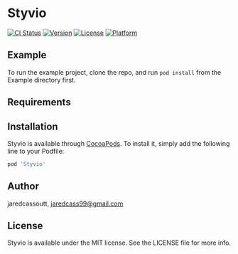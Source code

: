 # Styvio

[![CI Status](https://img.shields.io/travis/jaredcassoutt/Styvio.svg?style=flat)](https://travis-ci.org/jaredcassoutt/Styvio)
[![Version](https://img.shields.io/cocoapods/v/Styvio.svg?style=flat)](https://cocoapods.org/pods/Styvio)
[![License](https://img.shields.io/cocoapods/l/Styvio.svg?style=flat)](https://cocoapods.org/pods/Styvio)
[![Platform](https://img.shields.io/cocoapods/p/Styvio.svg?style=flat)](https://cocoapods.org/pods/Styvio)

## Example

To run the example project, clone the repo, and run `pod install` from the Example directory first.

## Requirements

## Installation

Styvio is available through [CocoaPods](https://cocoapods.org). To install
it, simply add the following line to your Podfile:

```ruby
pod 'Styvio'
```

## Author

jaredcassoutt, jaredcass99@gmail.com

## License

Styvio is available under the MIT license. See the LICENSE file for more info.
